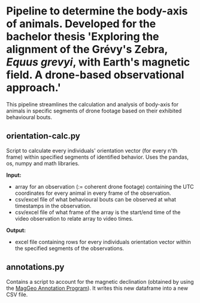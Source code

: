 # Pipeline to determine the body-axis of animals. Developed for the bachelor thesis 'Exploring the alignment of the Grévy's Zebra, _Equus grevyi_, with Earth's magnetic field. A drone-based observational approach.'
This pipeline streamlines the calculation and analysis of body-axis for animals in specific segments of drone footage based on their exhibited behavioural bouts.


## orientation-calc.py
Script to calculate every individuals' orientation vector (for every n'th frame) within specified segments of identified behavior. Uses the pandas, os, numpy and math libraries.

**Input:**
- array for an observation (:= coherent drone footage) containing the UTC coordinates for every animal in every frame of the observation.
- csv/excel file of what behavioural bouts can be observed at what timestamps in the observation.
- csv/excel file of what frame of the array is the start/end time of the video observation to relate array to video times.

**Output:**
- excel file containing rows for every individuals orientation vector within the specified segments of the observations.


## annotations.py
Contains a script to account for the magnetic declination (obtained by using the [MagGeo Annotation Program](https://github.com/MagGeo/MagGeo#readme)). It writes this new dataframe into a new CSV file.
